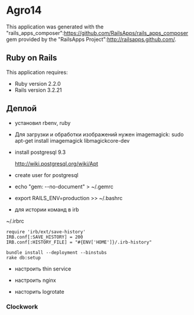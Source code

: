 # Agro14

This application was generated with the "rails_apps_composer":https://github.com/RailsApps/rails_apps_composer gem provided by the "RailsApps Project":http://railsapps.github.com/.

## Ruby on Rails

This application requires:

* Ruby version 2.2.0
* Rails version 3.2.21

## Деплой

- установил rbenv, ruby

- Для загрузки и обработки изображений нужен imagemagick:
	sudo apt-get install imagemagick libmagickcore-dev

- install postgresql 9.3

	http://wiki.postgresql.org/wiki/Apt

- create user for postgresql

- echo "gem: --no-document" > ~/.gemrc

- export RAILS_ENV=production >> ~/.bashrc 

- для истории команд в irb

~/.irbrc
```
require 'irb/ext/save-history'
IRB.conf[:SAVE_HISTORY] = 200
IRB.conf[:HISTORY_FILE] = "#{ENV['HOME']}/.irb-history"
```

	bundle install --deployment --binstubs
	rake db:setup

- настроить thin service
- настроить nginx

- насторить logrotate


### Clockwork
